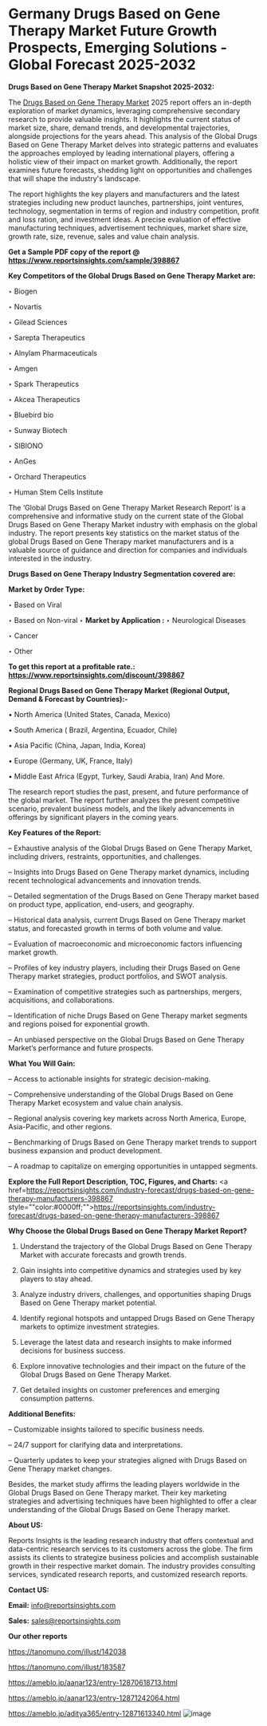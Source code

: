 # Germany Drugs Based on Gene Therapy Market Future Growth Prospects, Emerging Solutions - Global Forecast 2025-2032

<strong>Drugs Based on Gene Therapy Market Snapshot 2025-2032:</strong>

The <a href=https://www.reportsinsights.com/sample/398867>Drugs Based on Gene Therapy Market</a> 2025 report offers an in-depth exploration of market dynamics, leveraging comprehensive secondary research to provide valuable insights. It highlights the current status of market size, share, demand trends, and developmental trajectories, alongside projections for the years ahead. This analysis of the Global Drugs Based on Gene Therapy Market delves into strategic patterns and evaluates the approaches employed by leading international players, offering a holistic view of their impact on market growth. Additionally, the report examines future forecasts, shedding light on opportunities and challenges that will shape the industry's landscape.

The report highlights the key players and manufacturers and the latest strategies including new product launches, partnerships, joint ventures, technology, segmentation in terms of region and industry competition, profit and loss ration, and investment ideas. A precise evaluation of effective manufacturing techniques, advertisement techniques, market share size, growth rate, size, revenue, sales and value chain analysis.

<strong>Get a Sample PDF copy of the report @ <a href=https://www.reportsinsights.com/sample/398867 style=color:#0000ff;>https://www.reportsinsights.com/sample/398867</a></strong>

<strong>Key Competitors of the Global Drugs Based on Gene Therapy Market are:</strong>

‣ Biogen

‣ Novartis

‣ Gilead Sciences

‣ Sarepta Therapeutics

‣ Alnylam Pharmaceuticals

‣ Amgen

‣ Spark Therapeutics

‣ Akcea Therapeutics

‣ Bluebird bio

‣ Sunway Biotech

‣ SIBIONO

‣ AnGes

‣ Orchard Therapeutics

‣ Human Stem Cells Institute

The ‘Global Drugs Based on Gene Therapy Market Research Report’ is a comprehensive and informative study on the current state of the Global Drugs Based on Gene Therapy Market industry with emphasis on the global industry. The report presents key statistics on the market status of the global Drugs Based on Gene Therapy market manufacturers and is a valuable source of guidance and direction for companies and individuals interested in the industry.

<strong>Drugs Based on Gene Therapy Industry Segmentation covered are:</strong>

<strong>Market by Order Type: </strong>

‣ Based on Viral

‣ Based on Non-viral
‣ 
<strong>Market by Application :</strong>
‣ Neurological Diseases

‣ Cancer

‣ Other

<strong>To get this report at a profitable rate.: <a href=https://www.reportsinsights.com/discount/398867 style=color:#0000ff;>https://www.reportsinsights.com/discount/398867</a></strong>

<strong>Regional Drugs Based on Gene Therapy Market (Regional Output, Demand &amp; Forecast by Countries):-</strong>

• North America (United States, Canada, Mexico)

• South America ( Brazil, Argentina, Ecuador, Chile)

• Asia Pacific (China, Japan, India, Korea)

• Europe (Germany, UK, France, Italy)

• Middle East Africa (Egypt, Turkey, Saudi Arabia, Iran) And More.

The research report studies the past, present, and future performance of the global market. The report further analyzes the present competitive scenario, prevalent business models, and the likely advancements in offerings by significant players in the coming years.

<strong>Key Features of the Report:</strong>

– Exhaustive analysis of the Global Drugs Based on Gene Therapy Market, including drivers, restraints, opportunities, and challenges.

– Insights into Drugs Based on Gene Therapy market dynamics, including recent technological advancements and innovation trends.

– Detailed segmentation of the Drugs Based on Gene Therapy market based on product type, application, end-users, and geography.

– Historical data analysis, current Drugs Based on Gene Therapy market status, and forecasted growth in terms of both volume and value.

– Evaluation of macroeconomic and microeconomic factors influencing market growth.

– Profiles of key industry players, including their Drugs Based on Gene Therapy market strategies, product portfolios, and SWOT analysis.

– Examination of competitive strategies such as partnerships, mergers, acquisitions, and collaborations.

– Identification of niche Drugs Based on Gene Therapy market segments and regions poised for exponential growth.

– An unbiased perspective on the Global Drugs Based on Gene Therapy Market’s performance and future prospects.

<strong>What You Will Gain:</strong>

– Access to actionable insights for strategic decision-making.

– Comprehensive understanding of the Global Drugs Based on Gene Therapy Market ecosystem and value chain analysis.

– Regional analysis covering key markets across North America, Europe, Asia-Pacific, and other regions.

– Benchmarking of Drugs Based on Gene Therapy market trends to support business expansion and product development.

– A roadmap to capitalize on emerging opportunities in untapped segments.

<strong>Explore the Full Report Description, TOC, Figures, and Charts:</strong>
<a href=https://reportsinsights.com/industry-forecast/drugs-based-on-gene-therapy-manufacturers-398867 style=""color:#0000ff;"">https://reportsinsights.com/industry-forecast/drugs-based-on-gene-therapy-manufacturers-398867</a>

<strong>Why Choose the Global Drugs Based on Gene Therapy Market Report?</strong>

1. Understand the trajectory of the Global Drugs Based on Gene Therapy Market with accurate forecasts and growth trends.

2. Gain insights into competitive dynamics and strategies used by key players to stay ahead.

3. Analyze industry drivers, challenges, and opportunities shaping Drugs Based on Gene Therapy market potential.

4. Identify regional hotspots and untapped Drugs Based on Gene Therapy markets to optimize investment strategies.

5. Leverage the latest data and research insights to make informed decisions for business success.

6. Explore innovative technologies and their impact on the future of the Global Drugs Based on Gene Therapy Market.

7. Get detailed insights on customer preferences and emerging consumption patterns.

<strong>Additional Benefits:</strong>

– Customizable insights tailored to specific business needs.

– 24/7 support for clarifying data and interpretations.

– Quarterly updates to keep your strategies aligned with Drugs Based on Gene Therapy market changes.

Besides, the market study affirms the leading players worldwide in the Global Drugs Based on Gene Therapy market. Their key marketing strategies and advertising techniques have been highlighted to offer a clear understanding of the Global Drugs Based on Gene Therapy market.

<strong><strong>About US</strong>:</strong>

Reports Insights is the leading research industry that offers contextual and data-centric research services to its customers across the globe. The firm assists its clients to strategize business policies and accomplish sustainable growth in their respective market domain. The industry provides consulting services, syndicated research reports, and customized research reports.

<strong>Contact US:</strong>

<p class=><b>Email:</b> <a href=mailto:info@reportsinsights.com>info@reportsinsights.com</a></p>
<p class=><b>Sales:</b> <a href=mailto:sales@reportsinsights.com>sales@reportsinsights.com</a></p>

<strong>Our other reports</strong>

<a href=https://tanomuno.com/illust/142038>https://tanomuno.com/illust/142038</a>

<a href=https://tanomuno.com/illust/183587>https://tanomuno.com/illust/183587</a>

<a href=https://ameblo.jp/aanar123/entry-12870618713.html>https://ameblo.jp/aanar123/entry-12870618713.html</a>

<a href=https://ameblo.jp/aanar123/entry-12871242064.html>https://ameblo.jp/aanar123/entry-12871242064.html</a>

<a href=https://ameblo.jp/aditya365/entry-12871613340.html>https://ameblo.jp/aditya365/entry-12871613340.html</a>
![image](https://github.com/user-attachments/assets/2ceb18fa-d21d-4e29-aa46-989d69611cf5)
